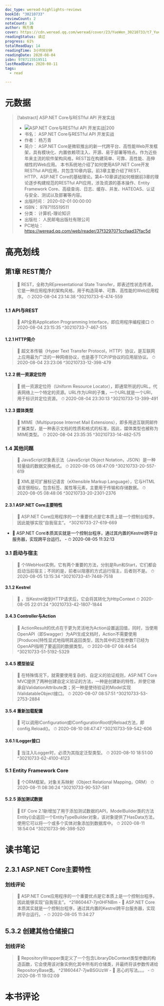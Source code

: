 ```yaml
---
doc_type: weread-highlights-reviews
bookId: "30210733"
reviewCount: 2
noteCount: 16
author: 杨万青
cover: https://cdn.weread.qq.com/weread/cover/23/YueWen_30210733/t7_YueWen_30210733.jpg
readingStatus: 读过
progress: 61%
totalReadDay: 14
readingTime: 3小时8分钟
readingDate: 2020-08-04
isbn: 9787115519511
lastReadDate: 2020-08-11
tags:
  - read

---
```

# 元数据
> [!abstract] ASP.NET Core与RESTful API 开发实战
> - ![ ASP.NET Core与RESTful API 开发实战|200](https://cdn.weread.qq.com/weread/cover/23/YueWen_30210733/t7_YueWen_30210733.jpg)
> - 书名： ASP.NET Core与RESTful API 开发实战
> - 作者： 杨万青
> - 简介： ASP.NET Core是微软推出的新一代跨平台、高性能Web开发框架，具有模块化、内置依赖项注入、开源、易于部署等特点。作为近些年来主流的软件架构风格，REST旨在构建简单、可靠、高性能、高伸缩性的Web应用。 本书系统地介绍了如何使用ASP.NET Core开发RESTful API应用，共包含10章内容。前3章主要介绍了REST、HTTP、ASP.NET Core的基础理论。第4~10章讲述如何根据前3章的理论逐步构建规范的RESTful API应用，涉及资源的基本操作、Entity Framework Core、高级查询、日志、缓存、并发、HATEOAS、认证与安全、测试以及部署等内容。
> - 出版时间： 2020-02-01 00:00:00
> - ISBN： 9787115519511
> - 分类： 计算机-理论知识
> - 出版社： 人民邮电出版社有限公司
> - PC地址：https://weread.qq.com/web/reader/37f3297071ccfaad37fac5d

# 高亮划线

## 第1章 REST简介

> 📌 REST，全称为REpresentational State Transfer，即表述性状态传递，它是一种应用程序的架构风格，用于构造简单、可靠、高性能的Web应用程序。 
> ⏱ 2020-08-04 23:14:38 ^30210733-6-474-559

### 1.1 API与REST

> 📌 API全称Application Programming Interface，即应用程序编程接口 
> ⏱ 2020-08-04 23:15:35 ^30210733-7-467-515

#### 1.2.1 HTTP简介

> 📌 超文本传输（Hyper Text Transfer Protocol，HTTP）协议，是互联网上应用最为广泛的一种网络协议，也是基于TCP/IP协议的应用层协议。 
> ⏱ 2020-08-04 23:23:06 ^30210733-12-398-479

#### 1.2.2 统一资源定位符

> 📌 统一资源定位符（Uniform Resource Locator），即通常所说的URL，代表网络上一个特定的资源。URL作为URI的子集，一个URL就是一个URI，用于标识并定位资源。 
> ⏱ 2020-08-04 23:30:13 ^30210733-13-399-491

#### 1.2.3 媒体类型

> 📌 MIME（Multipurpose Internet Mail Extensions），即多用途互联网邮件扩展类型，是一种表示文档的性质和格式的标准，因此，媒体类型也被称为MIME类型。 
> ⏱ 2020-08-04 23:35:35 ^30210733-14-482-575

### 1.4 其他问题

> 📌 JavaScript对象表示法（JavaScript Object Notation，JSON）是一种轻量级的数据交换格式。 
> ⏱ 2020-08-05 08:47:09 ^30210733-20-557-619

> 📌 XML是可扩展标记语言（eXtensible Markup Language），它与HTML语言很相似，包含标签、属性等元素，主要用于传输和存储数据。 
> ⏱ 2020-08-05 08:48:06 ^30210733-20-2301-2376

#### 2.3.1 ASP.NET Core主要特性

> 📌 ASP.NET Core应用程序的一个重要优点是它本质上是一个控制台程序，因此能够实现“自我宿主”。 ^30210733-27-619-669
- 💭 ASP.NET Core本质其实就是一个控制台程序，通过其内置的Kestrel跨平台服务器，实现跨平台运行。 - ⏱ 2020-08-05 11:32:13 

### 3.1 启动与宿主

> 📌 个IWebHost实例，它有两个重要的方法，分别是Run和Start，它们都会启动当前宿主；不同的是，前者以阻塞的方式运行宿主，后者则不是。 
> ⏱ 2020-08-05 13:15:34 ^30210733-41-7448-7518

#### 3.1.2 Kestrel

> 📌 ，当Kestrel收到HTTP请求后，它会将其转化为HttpContext 
> ⏱ 2020-08-05 22:01:24 ^30210733-42-1807-1844

#### 3.4.3 Controller与Action

> 📌 ActionResult<T>的优点在于更为灵活地为Action设置返回值，同时，当使用OpenAPI（即Swagger）为API生成文档时，Action不需要使用[Produces]特性显式地指明其返回类型，因为其中的泛型参数T已经为OpenAPI指明了要返回的数据类型。 
> ⏱ 2020-08-07 08:44:54 ^30210733-51-5192-5329

#### 3.4.5 模型验证

> 📌 在特殊情况下，就需要使用复杂的、自定义的验证规则，ASP.NET Core MVC提供了两种创建自定义验证的方法，一种是创建新的特性，并使它继承自ValidationAttribute类；另一种是使待验证的Model实现IValidatableObject接口。 
> ⏱ 2020-08-07 08:57:51 ^30210733-53-2753-2884

#### 3.5.4 重新加载配置

> 📌 可以调用IConfiguration或IConfigurationRoot的Reload方法，即config.Reload()。 
> ⏱ 2020-08-10 08:47:47 ^30210733-59-542-606

#### 3.6.1 ILogger接口

> 📌 当注入ILogger时，必须为其指定泛型类型。 
> ⏱ 2020-08-10 18:51:00 ^30210733-62-4100-4123

### 5.1 Entity Framework Core

> 📌 个ORM框架。对象关系映射（Object Relational Mapping，ORM） 
> ⏱ 2020-08-11 08:36:24 ^30210733-90-537-581

#### 5.2.5 添加测试数据

> 📌 EF Core 2.1新增加了用于添加测试数据的API，ModelBuilder类的方法Entity<T>()会返回一个EntityTypeBuilder<T>对象，该对象提供了HasData方法，使用它可以将一个或多个实体对象添加到数据库中。 
> ⏱ 2020-08-11 18:54:04 ^30210733-96-398-520

# 读书笔记

## 2.3.1 ASP.NET Core主要特性

### 划线评论
> 📌 ASP.NET Core应用程序的一个重要优点是它本质上是一个控制台程序，因此能够实现“自我宿主”。  ^21860447-7jn0HFNBm
    - 💭 ASP.NET Core本质其实就是一个控制台程序，通过其内置的Kestrel跨平台服务器，实现跨平台运行。
    - ⏱ 2020-08-05 11:34:27
   
## 5.3.2 创建其他仓储接口

### 划线评论
> 📌 RepositoryWrapper类定义了一个包含LibraryDbContext类型参数的构造函数，它会使用该对象实例化其中所有的仓储类，并最终将该参数传递给RepositoryBase类。  ^21860447-7jwBSGUzW
    - 💭 恶心的写法。。。
    - ⏱ 2020-08-11 19:02:09
   
# 本书评论

